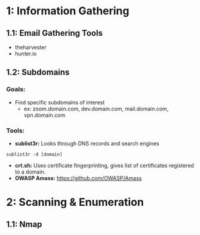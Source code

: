 # 1: Information Gathering
## 1.1: Email Gathering Tools
- theharvester
- hunter.io

## 1.2: Subdomains
### Goals:
- Find specific subdomains of interest
  - ex: zoom.domain.com, dev.domain.com, mail.domain.com, vpn.domain.com
### Tools:
- **sublist3r:** Looks through DNS records and search engines
```
sublist3r -d [domain]
```
- **crt.sh:** Uses certificate fingerprinting, gives list of certificates registered to a domain.
- **OWASP Amass:** https://github.com/OWASP/Amass

# 2: Scanning & Enumeration
##  1.1: Nmap
